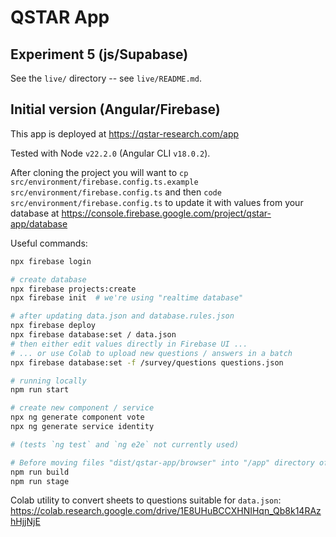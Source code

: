 # QSTAR App

## Experiment 5 (js/Supabase)

See the `live/` directory -- see `live/README.md`.


## Initial version (Angular/Firebase)

This app is deployed at https://qstar-research.com/app

Tested with Node `v22.2.0` (Angular CLI `v18.0.2`).

After cloning the project you will want to
`cp src/environment/firebase.config.ts.example src/environment/firebase.config.ts`
and then
`code src/environment/firebase.config.ts`
to update it with values from your database at
https://console.firebase.google.com/project/qstar-app/database

Useful commands:

```bash
npx firebase login

# create database
npx firebase projects:create
npx firebase init  # we're using "realtime database"

# after updating data.json and database.rules.json
npx firebase deploy
npx firebase database:set / data.json
# then either edit values directly in Firebase UI ...
# ... or use Colab to upload new questions / answers in a batch
npx firebase database:set -f /survey/questions questions.json

# running locally
npm run start

# create new component / service
npx ng generate component vote
npx ng generate service identity

# (tests `ng test` and `ng e2e` not currently used)

# Before moving files "dist/qstar-app/browser" into "/app" directory of server:
npm run build
npm run stage
```

Colab utility to convert sheets to questions suitable for `data.json`:
https://colab.research.google.com/drive/1E8UHuBCCXHNIHqn_Qb8k14RAzhHjjNjE
